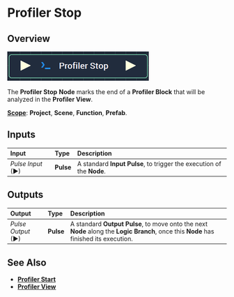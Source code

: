 # Profiler Stop

## Overview

![The Profiler Stop Node.](../../.gitbook/assets/profilerstopnode.png)

The **Profiler Stop** **Node** marks the end of a **Profiler Block** that will be analyzed in the **Profiler View**.

[**Scope**](../overview.md#scopes): **Project**, **Scene**, **Function**, **Prefab**.

## Inputs

| Input | Type | Description |
| :--- | :--- | :--- |
| _Pulse Input_ \(►\) | **Pulse** | A standard **Input Pulse**, to trigger the execution of the **Node**. |

## Outputs

| Output | Type | Description |
| :--- | :--- | :--- |
| _Pulse Output_ \(►\) | **Pulse** | A standard **Output Pulse**, to move onto the next **Node** along the **Logic Branch**, once this **Node** has finished its execution. |

## See Also

* [**Profiler Start**](profiler-start.md)
* [**Profiler View**](../../modules/profiler-view.md)

